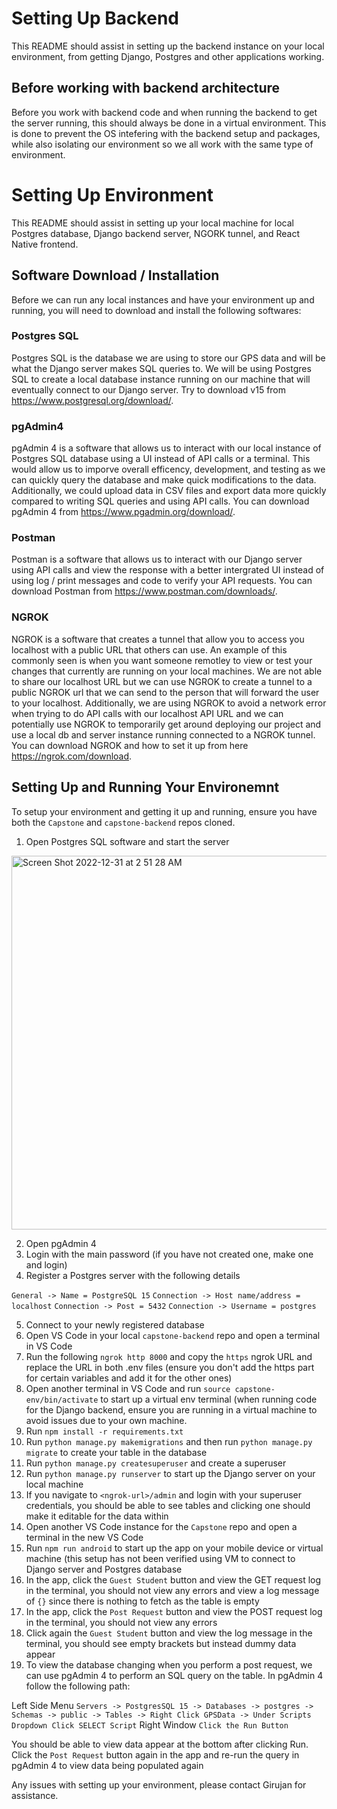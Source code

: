 # Setting Up Backend

This README should assist in setting up the backend instance on your local environment, from getting Django, Postgres and other applications working.

## Before working with backend architecture 

Before you work with backend code and when running the backend to get the server running, this should always be done in a virtual environment. This is done to prevent the OS intefering with the backend setup and packages, while also isolating our environment so we all work with the same type of environment. 

# Setting Up Environment

This README should assist in setting up your local machine for local Postgres database, Django backend server, NGORK tunnel, and React Native frontend.

## Software Download / Installation

Before we can run any local instances and have your environment up and running, you will need to download and install the following softwares:

### Postgres SQL

Postgres SQL is the database we are using to store our GPS data and will be what the Django server makes SQL queries to. We will be using Postgres SQL to create a local database instance running on our machine that will eventually connect to our Django server. Try to download v15 from https://www.postgresql.org/download/.

### pgAdmin4 

pgAdmin 4 is a software that allows us to interact with our local instance of Postgres SQL database using a UI instead of API calls or a terminal. This would allow us to imporve overall efficency, development, and testing as we can quickly query the database and make quick modifications to the data. Additionally, we could upload data in CSV files and export data more quickly compared to writing SQL queries and using API calls. You can download pgAdmin 4 from https://www.pgadmin.org/download/.

### Postman

Postman is a software that allows us to interact with our Django server using API calls and view the response with a better intergrated UI instead of using log / print messages and code to verify your API requests. You can download Postman from https://www.postman.com/downloads/.

### NGROK

NGROK is a software that creates a tunnel that allow you to access you localhost with a public URL that others can use. An example of this commonly seen is when you want someone remotley to view or test your changes that currently are running on your local machines. We are not able to share our localhost URL but we can use NGROK to create a tunnel to a public NGROK url that we can send to the person that will forward the user to your localhost. Additionally, we are using NGROK to avoid a network error when trying to do API calls with our localhost API URL and we can potentially use NGROK to temporarily get around deploying our project and use a local db and server instance running connected to a NGROK tunnel. You can download NGROK and how to set it up from here https://ngrok.com/download.

## Setting Up and Running Your Environemnt

To setup your environment and getting it up and running, ensure you have both the `Capstone` and `capstone-backend` repos cloned. 

1) Open Postgres SQL software and start the server

<img width="598" alt="Screen Shot 2022-12-31 at 2 51 28 AM" src="https://user-images.githubusercontent.com/24899889/210129679-6546ff93-d062-41d8-a869-f4ff7183aaee.png">

2) Open pgAdmin 4
3) Login with the main password (if you have not created one, make one and login)
4) Register a Postgres server with the following details

`General -> Name = PostgreSQL 15`
`Connection -> Host name/address = localhost`
`Connection -> Post = 5432`
`Connection -> Username = postgres`

5) Connect to your newly registered database
6) Open VS Code in your local `capstone-backend` repo and open a terminal in VS Code
7) Run the following `ngrok http 8000` and copy the `https` ngrok URL and replace the URL in both .env files (ensure you don't add the https part for certain variables and add it for the other ones)
8) Open another terminal in VS Code and run `source capstone-env/bin/activate` to start up a virtual env terminal (when running code for the Django backend, ensure you are running in a virtual machine to avoid issues due to your own machine. 
9) Run `npm install -r requirements.txt`
10) Run `python manage.py makemigrations` and then run `python manage.py migrate` to create your table in the database
11) Run `python manage.py createsuperuser` and create a superuser
12) Run `python manage.py runserver` to start up the Django server on your local machine
13) If you navigate to `<ngrok-url>/admin` and login with your superuser credentials, you should be able to see tables and clicking one should make it editable for the data within
14) Open another VS Code instance for the `Capstone` repo and open a terminal in the new VS Code
15) Run `npm run android` to start up the app on your mobile device or virtual machine (this setup has not been verified using VM to connect to Django server and Postgres database
16) In the app, click the `Guest Student` button and view the GET request log in the terminal, you should not view any errors and view a log message of `{}` since there is nothing to fetch as the table is empty
17) In the app, click the `Post Request` button and view the POST request log in the terminal, you should not view any errors
18) Click again the `Guest Student` button and view the log message in the terminal, you should see empty brackets but instead dummy data appear
19) To view the database changing when you perform a post request, we can use pgAdmin 4 to perform an SQL query on the table. In pgAdmin 4 follow the following path:

Left Side Menu
`Servers -> PostgresSQL 15 -> Databases -> postgres -> Schemas -> public -> Tables -> Right Click GPSData -> Under Scripts Dropdown Click SELECT Script`
Right Window 
`Click the Run Button`

You should be able to view data appear at the bottom after clicking Run. Click the `Post Request` button again in the app and re-run the query in pgAdmin 4 to view data being populated again

Any issues with setting up your environment, please contact Girujan for assistance.
